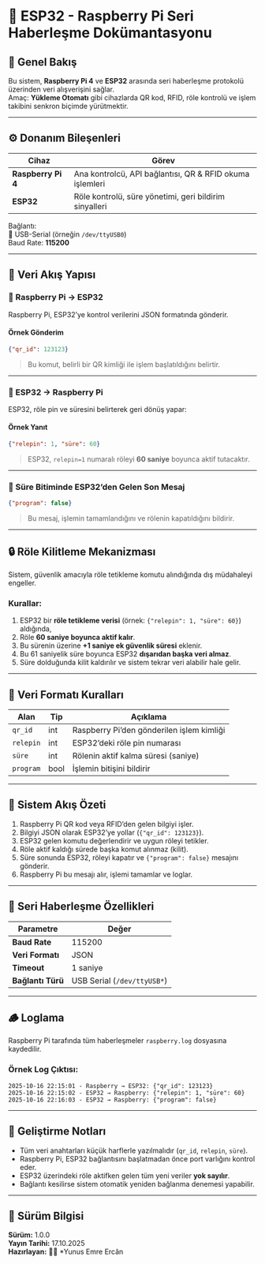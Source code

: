 # 📘 ESP32 - Raspberry Pi Seri Haberleşme Dokümantasyonu

## 🧠 Genel Bakış
Bu sistem, **Raspberry Pi 4** ve **ESP32** arasında seri haberleşme protokolü üzerinden veri alışverişini sağlar.  
Amaç: **Yükleme Otomatı** gibi cihazlarda QR kod, RFID, röle kontrolü ve işlem takibini senkron biçimde yürütmektir.

---

## ⚙️ Donanım Bileşenleri

| Cihaz | Görev |
|-------|--------|
| **Raspberry Pi 4** | Ana kontrolcü, API bağlantısı, QR & RFID okuma işlemleri |
| **ESP32** | Röle kontrolü, süre yönetimi, geri bildirim sinyalleri |

Bağlantı:  
🔌 USB-Serial (örneğin `/dev/ttyUSB0`)  
Baud Rate: **115200**

---

## 🔁 Veri Akış Yapısı

### 🔹 Raspberry Pi → ESP32
Raspberry Pi, ESP32’ye kontrol verilerini JSON formatında gönderir.

#### Örnek Gönderim
```json
{"qr_id": 123123}
```

> Bu komut, belirli bir QR kimliği ile işlem başlatıldığını belirtir.

---

### 🔹 ESP32 → Raspberry Pi
ESP32, röle pin ve süresini belirterek geri dönüş yapar:

#### Örnek Yanıt
```json
{"relepin": 1, "süre": 60}
```

> ESP32, `relepin=1` numaralı röleyi **60 saniye** boyunca aktif tutacaktır.

---

### 🔹 Süre Bitiminde ESP32’den Gelen Son Mesaj
```json
{"program": false}
```

> Bu mesaj, işlemin tamamlandığını ve rölenin kapatıldığını bildirir.

---

## 🔒 Röle Kilitleme Mekanizması

Sistem, güvenlik amacıyla röle tetikleme komutu alındığında dış müdahaleyi engeller.

### Kurallar:
1. ESP32 bir **röle tetikleme verisi** (örnek: `{"relepin": 1, "süre": 60}`) aldığında,
2. Röle **60 saniye boyunca aktif kalır**.
3. Bu sürenin üzerine **+1 saniye ek güvenlik süresi** eklenir.
4. Bu 61 saniyelik süre boyunca ESP32 **dışarıdan başka veri almaz**.
5. Süre dolduğunda kilit kaldırılır ve sistem tekrar veri alabilir hale gelir.

---

## 🧩 Veri Formatı Kuralları

| Alan | Tip | Açıklama |
|------|-----|----------|
| `qr_id` | int | Raspberry Pi’den gönderilen işlem kimliği |
| `relepin` | int | ESP32’deki röle pin numarası |
| `süre` | int | Rölenin aktif kalma süresi (saniye) |
| `program` | bool | İşlemin bitişini bildirir |

---

## 🧠 Sistem Akış Özeti

1. Raspberry Pi QR kod veya RFID’den gelen bilgiyi işler.  
2. Bilgiyi JSON olarak ESP32’ye yollar (`{"qr_id": 123123}`).  
3. ESP32 gelen komutu değerlendirir ve uygun röleyi tetikler.  
4. Röle aktif kaldığı sürede başka komut alınmaz (kilit).  
5. Süre sonunda ESP32, röleyi kapatır ve `{"program": false}` mesajını gönderir.  
6. Raspberry Pi bu mesajı alır, işlemi tamamlar ve loglar.

---

## 📡 Seri Haberleşme Özellikleri

| Parametre | Değer |
|------------|--------|
| **Baud Rate** | 115200 |
| **Veri Formatı** | JSON |
| **Timeout** | 1 saniye |
| **Bağlantı Türü** | USB Serial (`/dev/ttyUSB*`) |

---

## 🪵 Loglama
Raspberry Pi tarafında tüm haberleşmeler `raspberry.log` dosyasına kaydedilir.

### Örnek Log Çıktısı:
```
2025-10-16 22:15:01 - Raspberry → ESP32: {"qr_id": 123123}
2025-10-16 22:15:02 - ESP32 → Raspberry: {"relepin": 1, "süre": 60}
2025-10-16 22:16:03 - ESP32 → Raspberry: {"program": false}
```

---

## 🧰 Geliştirme Notları
- Tüm veri anahtarları küçük harflerle yazılmalıdır (`qr_id`, `relepin`, `süre`).
- Raspberry Pi, ESP32 bağlantısını başlatmadan önce port varlığını kontrol eder.
- ESP32 üzerindeki röle aktifken gelen tüm yeni veriler **yok sayılır**.
- Bağlantı kesilirse sistem otomatik yeniden bağlanma denemesi yapabilir.

---

## 📅 Sürüm Bilgisi
**Sürüm:** 1.0.0  
**Yayın Tarihi:** 17.10.2025  
**Hazırlayan:** 🧑‍💻 *Yunus Emre Ercân 
